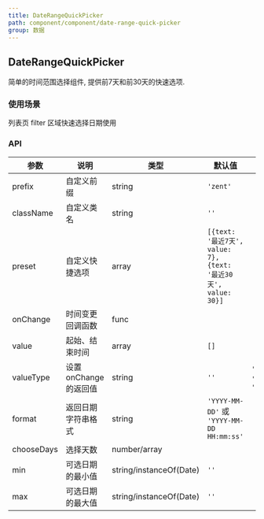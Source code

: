 ```yaml
---
title: DateRangeQuickPicker
path: component/component/date-range-quick-picker
group: 数据
---
```


## DateRangeQuickPicker

简单的时间范围选择组件, 提供前7天和前30天的快速选项.

### 使用场景

列表页 filter 区域快速选择日期使用

### API

| 参数            | 说明               | 类型             | 默认值      | 备选值     |
|------          |------              |------            |--------    |--------   |
| prefix         | 自定义前缀           | string          | `'zent'`    |           |
| className      | 自定义类名          | string            |   `''`      |              |
| preset         | 自定义快捷选项      | array             | `[{text: '最近7天', value: 7}, {text: '最近30天', value: 30}]`    |           |
| onChange       | 时间变更回调函数  | func             |         |              |
| value          | 起始、结束时间       | array           |   `[]`        |             |
| valueType | 设置 onChange 的返回值  | string     | `''` | `'date'`, `'string'`, `'number'` |
| format         | 返回日期字符串格式   |  string          |   `'YYYY-MM-DD'` 或 `'YYYY-MM-DD HH:mm:ss'`   |           |
| chooseDays     | 选择天数           |  number/array          |               |         |
| min            | 可选日期的最小值    | string/instanceOf(Date)  | `''`  |    |
| max            | 可选日期的最大值    | string/instanceOf(Date)  | `''`  |    |
